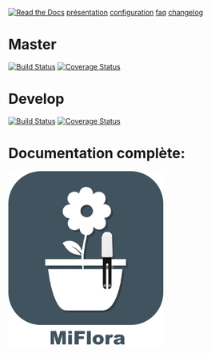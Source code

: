 [![Read the Docs](https://img.shields.io/readthedocs/pip.svg)](docs/fr_FR/presentation.md) 
[présentation](docs/fr_FR/presentation.md) [configuration](docs/fr_FR/configuration.md) [faq](docs/fr_FR/faq.md) [changelog](docs/fr_FR/changelog.md)

# Master
[![Build Status](https://travis-ci.org/Jeedom-Plugins-Extra/plugin-MiFlora.svg?branch=master)](https://travis-ci.org/Jeedom-Plugins-Extra/plugin-MiFlora)  [![Coverage Status](https://coveralls.io/repos/github/Jeedom-Plugins-Extra/plugin-MiFlora/badge.svg?branch=master)](https://coveralls.io/github/Jeedom-Plugins-Extra/plugin-MiFlora?branch=master)

# Develop
[![Build Status](https://travis-ci.org/Jeedom-Plugins-Extra/plugin-MiFlora.svg?branch=Develop)](https://travis-ci.org/Jeedom-Plugins-Extra/plugin-MiFlora)  [![Coverage Status](https://coveralls.io/repos/github/Jeedom-Plugins-Extra/plugin-MiFlora/badge.svg?branch=master)](https://coveralls.io/github/Jeedom-Plugins-Extra/plugin-MiFlora?branch=master)

# Documentation complète:

[![Read the Docs](plugin_info/MiFlora_icon.png)](https://jeedom-plugins-extra.github.io/plugin-MiFlora)
